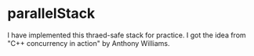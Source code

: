 # parallelStack
I have implemented this thraed-safe stack for practice. I got the idea from "C++ concurrency in action" by Anthony Williams.
